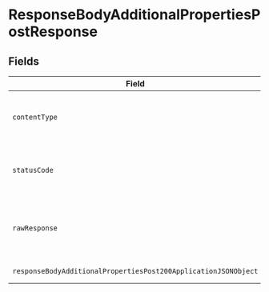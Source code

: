 # ResponseBodyAdditionalPropertiesPostResponse


## Fields

| Field                                                                                                                                        | Type                                                                                                                                         | Required                                                                                                                                     | Description                                                                                                                                  |
| -------------------------------------------------------------------------------------------------------------------------------------------- | -------------------------------------------------------------------------------------------------------------------------------------------- | -------------------------------------------------------------------------------------------------------------------------------------------- | -------------------------------------------------------------------------------------------------------------------------------------------- |
| `contentType`                                                                                                                                | *string*                                                                                                                                     | :heavy_check_mark:                                                                                                                           | HTTP response content type for this operation                                                                                                |
| `statusCode`                                                                                                                                 | *int*                                                                                                                                        | :heavy_check_mark:                                                                                                                           | HTTP response status code for this operation                                                                                                 |
| `rawResponse`                                                                                                                                | [\Psr\Http\Message\ResponseInterface](https://www.php-fig.org/psr/psr-7/#33-psrhttpmessageresponseinterface)                                 | :heavy_minus_sign:                                                                                                                           | Raw HTTP response; suitable for custom response parsing                                                                                      |
| `responseBodyAdditionalPropertiesPost200ApplicationJSONObject`                                                                               | [?ResponseBodyAdditionalPropertiesPost200ApplicationJSON](../../models/operations/ResponseBodyAdditionalPropertiesPost200ApplicationJSON.md) | :heavy_minus_sign:                                                                                                                           | OK                                                                                                                                           |